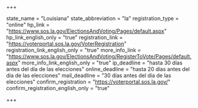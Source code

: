 +++

state_name = "Louisiana"
state_abbreviation = "la"
registration_type = "online"
hp_link = "https://www.sos.la.gov/ElectionsAndVoting/Pages/default.aspx"
hp_link_english_only = "true"
registration_link = "https://voterportal.sos.la.gov/VoterRegistration"
registration_link_english_only = "true"
more_info_link = "https://www.sos.la.gov/ElectionsAndVoting/RegisterToVote/Pages/default.aspx"
more_info_link_english_only = "true"
ip_deadline = "hasta 30 días antes del día de las elecciones"
online_deadline = "hasta 20 días antes del día de las elecciones"
mail_deadline = "30 días antes del día de las elecciones"
confirm_registration = "https://voterportal.sos.la.gov/"
confirm_registration_english_only = "true"

+++